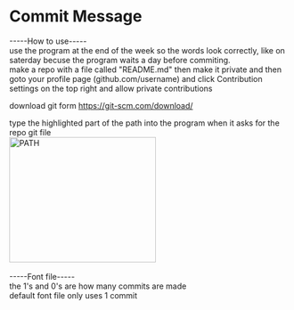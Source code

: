 # Commit Message
-----How to use----- <br>
use the program at the end of the week so the words look correctly, like on saterday becuse the program waits a day before commiting. <br>
make a repo with a file called "README.md" then make it private and then goto your profile page (github.com/username) and click Contribution settings on the top right and allow private contributions

download git form https://git-scm.com/download/ <br>

type the highlighted part of the path into the program when it asks for the repo git file <br>
<img src="https://cdn.discordapp.com/attachments/542526737075011629/812600158105370624/unknown.png" alt="PATH" width="262.5" height="225"> 
<br>
<br>
-----Font file----- <br>
the 1's and 0's are how many commits are made <br>
default font file only uses 1 commit <br>

